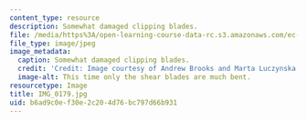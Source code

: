 ```yaml
---
content_type: resource
description: Somewhat damaged clipping blades.
file: /media/https%3A/open-learning-course-data-rc.s3.amazonaws.com/ec-s06-design-for-demining-spring-2007/b6ad9c0ef30e2c204d76bc797d66b931_IMG_0179.jpg
file_type: image/jpeg
image_metadata:
  caption: Somewhat damaged clipping blades.
  credit: 'Credit: Image courtesy of Andrew Brooks and Marta Luczynska.'
  image-alt: This time only the shear blades are much bent.
resourcetype: Image
title: IMG_0179.jpg
uid: b6ad9c0e-f30e-2c20-4d76-bc797d66b931
---
```

